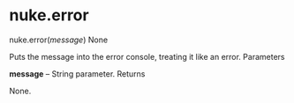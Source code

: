 # nuke.error
nuke.error(_message_)  None

Puts the message into the error console, treating it like an error.
Parameters

**message** – String parameter.
Returns

None.